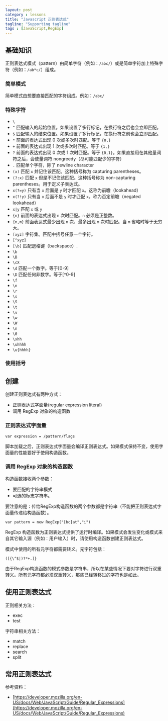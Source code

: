 ```yaml
---
layout: post
category : lessons
title: "Javascript 正则表达式"
tagline: "Supporting tagline"
tags : [JavaScript,RegExp]
---
```


## 基础知识
正则表达式模式（pattern）由简单字符（例如：`/abc/`）或是简单字符加上特殊字符（例如：`/ab*c/`）组成。

### 简单模式

简单模式由想要直接匹配的字符组成。例如：`/abc/`

### 特殊字符

- `\`
- `^` 匹配输入的起始位置。如果设置了多行标记，在换行符之后也会立即匹配。
- `$` 匹配输入的结束位置。如果设置了多行标记，在换行符之前也会立即匹配。
- `*` 前面的表达式出现 0 次或多次时匹配。等于 `{0,}`
- `+` 前面的表达式出现 1 次或多次时匹配。等于 `{1,}`
- `?` 前面的表达式出现 0 次或 1 次时匹配。等于 `{0,1}`。如果直接用在其他量词符之后，会使量词符 nongreedy（尽可能匹配少的字符）
- `.` 匹配单个字符，除了 newline character
- `(x)` 匹配 `x` 并记住该匹配。这种括号称为 capturing parentheses。
- `(?:x)` 匹配 `x` 但是不记住该匹配。这种括号称为  non-capturing parentheses。用于定义子表达式。
- `x(?=y)` 只有当 `x` 后面是 `y` 时才匹配 `x`。这称为前瞻（lookahead）
- `x(?!y)` 只有当 `x` 后面不是 `y` 时才匹配 `x`。称为否定前瞻（negated lookahead）
- `x|y` 匹配 `x` 或 `y`
- `{n}` 前面的表达式出现 `n` 次时匹配。`n` 必须是正整数。
- `{n,m}` 前面表达式最少出现 `n` 次，最多出现 `m` 次时匹配。当 `m` 省略时等于无穷大。
- `[xyz]` 字符集。匹配中括号任意一个字符。
- `[^xyz]`
- `[\b]` 匹配退格键（backspace）.
- `\b` 
- `\B`
- `\cX`
- `\d` 匹配一个数字。等于[0-9]
- `\D` 匹配任何非数字。等于[^0-9]
- `\f`
- `\n`
- `\r`
- `\s`
- `\S`
- `\t`
- `\v`
- `\w`
- `\W`
- `\n`
- `\0`
- `\xhh`
- `\uhhhh`
- `\u{hhhh}`

### 使用括号

## 创建

创建正则表达式有两种方式：

- 正则表达式字面量(regular expression literal)
- 调用 RegExp 对象的构造函数

### 正则表达式字面量

```
var expression = /pattern/flags
```

脚本加载之后，正则表达式字面量会编译正则表达式。如果模式保持不变，使用字面量的性能要好于使用构造函数。

### 调用 RegExp 对象的构造函数
构造函数接收两个参数：

- 要匹配的字符串模式
- 可选的标志字符串。

要注意的是：传给RegExp构造函数的两个参数都是字符串（不能把正则表达式字面量传递给构造函数）。

```
var pattern = new RegExp("[bc]at","i")
```

RegExp 构造函数为正则表达式提供了运行时编译。如果模式会发生变化或模式来自其它输入源（例如：用户输入）时，请使用构造函数创建正则表达式。

模式中使用的所有元字符都需要转义。元字符包括：

```
([{\^$|)?*+.]}
```

由于RegExp构造函数的模式参数是字符串，所以在某些情况下要对字符进行双重转义。所有元字符都必须双重转义，那些已经转移过的字符也是如此。



## 使用正则表达式
正则相关方法：

- exec
- test

字符串相关方法：

- match
- replace
- search
- split


## 常用正则表达式

参考资料：

- [https://developer.mozilla.org/en-US/docs/Web/JavaScript/Guide/Regular_Expressions](https://developer.mozilla.org/en-US/docs/Web/JavaScript/Guide/Regular_Expressions)